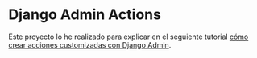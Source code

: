# Django Admin Actions

Este proyecto lo he realizado para explicar en el seguiente tutorial [cómo crear acciones customizadas con Django Admin](https://cosasdedevs.com/posts/como-crear-acciones-customizadas-con-django-admin/).